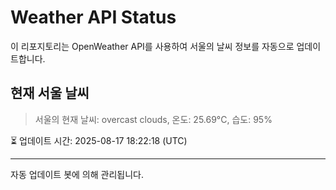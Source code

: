 
# Weather API Status

이 리포지토리는 OpenWeather API를 사용하여 서울의 날씨 정보를 자동으로 업데이트합니다.

## 현재 서울 날씨
> 서울의 현재 날씨: overcast clouds, 온도: 25.69°C, 습도: 95%

⏳ 업데이트 시간: 2025-08-17 18:22:18 (UTC)

---
자동 업데이트 봇에 의해 관리됩니다.
